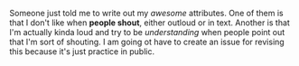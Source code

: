 Someone just told me to write out my _awesome_ attributes. One of them is that I don't like when __people shout__, either outloud or in text. Another is that I'm actually kinda loud and try to be _understanding_ when people point out that I'm sort of shouting. I am going ot have to create an issue for revising this because it's just practice in public.
